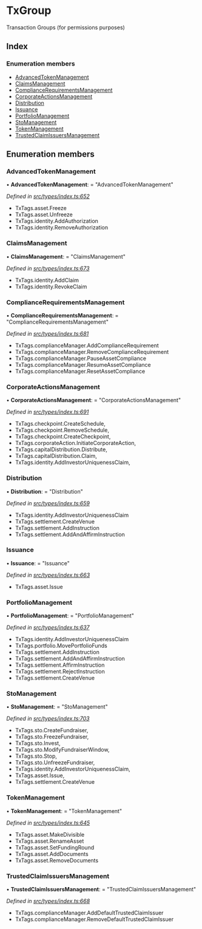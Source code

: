 # TxGroup

Transaction Groups \(for permissions purposes\)

## Index

### Enumeration members

* [AdvancedTokenManagement](txgroup.md#advancedtokenmanagement)
* [ClaimsManagement](txgroup.md#claimsmanagement)
* [ComplianceRequirementsManagement](txgroup.md#compliancerequirementsmanagement)
* [CorporateActionsManagement](txgroup.md#corporateactionsmanagement)
* [Distribution](txgroup.md#distribution)
* [Issuance](txgroup.md#issuance)
* [PortfolioManagement](txgroup.md#portfoliomanagement)
* [StoManagement](txgroup.md#stomanagement)
* [TokenManagement](txgroup.md#tokenmanagement)
* [TrustedClaimIssuersManagement](txgroup.md#trustedclaimissuersmanagement)

## Enumeration members

### AdvancedTokenManagement

• **AdvancedTokenManagement**: = "AdvancedTokenManagement"

_Defined in_ [_src/types/index.ts:652_](https://github.com/PolymathNetwork/polymesh-sdk/blob/23062de4/src/types/index.ts#L652)

* TxTags.asset.Freeze
* TxTags.asset.Unfreeze
* TxTags.identity.AddAuthorization
* TxTags.identity.RemoveAuthorization

### ClaimsManagement

• **ClaimsManagement**: = "ClaimsManagement"

_Defined in_ [_src/types/index.ts:673_](https://github.com/PolymathNetwork/polymesh-sdk/blob/23062de4/src/types/index.ts#L673)

* TxTags.identity.AddClaim
* TxTags.identity.RevokeClaim

### ComplianceRequirementsManagement

• **ComplianceRequirementsManagement**: = "ComplianceRequirementsManagement"

_Defined in_ [_src/types/index.ts:681_](https://github.com/PolymathNetwork/polymesh-sdk/blob/23062de4/src/types/index.ts#L681)

* TxTags.complianceManager.AddComplianceRequirement
* TxTags.complianceManager.RemoveComplianceRequirement
* TxTags.complianceManager.PauseAssetCompliance
* TxTags.complianceManager.ResumeAssetCompliance
* TxTags.complianceManager.ResetAssetCompliance

### CorporateActionsManagement

• **CorporateActionsManagement**: = "CorporateActionsManagement"

_Defined in_ [_src/types/index.ts:691_](https://github.com/PolymathNetwork/polymesh-sdk/blob/23062de4/src/types/index.ts#L691)

* TxTags.checkpoint.CreateSchedule,
* TxTags.checkpoint.RemoveSchedule,
* TxTags.checkpoint.CreateCheckpoint,
* TxTags.corporateAction.InitiateCorporateAction,
* TxTags.capitalDistribution.Distribute,
* TxTags.capitalDistribution.Claim,
* TxTags.identity.AddInvestorUniquenessClaim,

### Distribution

• **Distribution**: = "Distribution"

_Defined in_ [_src/types/index.ts:659_](https://github.com/PolymathNetwork/polymesh-sdk/blob/23062de4/src/types/index.ts#L659)

* TxTags.identity.AddInvestorUniquenessClaim
* TxTags.settlement.CreateVenue
* TxTags.settlement.AddInstruction
* TxTags.settlement.AddAndAffirmInstruction

### Issuance

• **Issuance**: = "Issuance"

_Defined in_ [_src/types/index.ts:663_](https://github.com/PolymathNetwork/polymesh-sdk/blob/23062de4/src/types/index.ts#L663)

* TxTags.asset.Issue

### PortfolioManagement

• **PortfolioManagement**: = "PortfolioManagement"

_Defined in_ [_src/types/index.ts:637_](https://github.com/PolymathNetwork/polymesh-sdk/blob/23062de4/src/types/index.ts#L637)

* TxTags.identity.AddInvestorUniquenessClaim
* TxTags.portfolio.MovePortfolioFunds
* TxTags.settlement.AddInstruction
* TxTags.settlement.AddAndAffirmInstruction
* TxTags.settlement.AffirmInstruction
* TxTags.settlement.RejectInstruction
* TxTags.settlement.CreateVenue

### StoManagement

• **StoManagement**: = "StoManagement"

_Defined in_ [_src/types/index.ts:703_](https://github.com/PolymathNetwork/polymesh-sdk/blob/23062de4/src/types/index.ts#L703)

* TxTags.sto.CreateFundraiser,
* TxTags.sto.FreezeFundraiser,
* TxTags.sto.Invest,
* TxTags.sto.ModifyFundraiserWindow,
* TxTags.sto.Stop,
* TxTags.sto.UnfreezeFundraiser,
* TxTags.identity.AddInvestorUniquenessClaim,
* TxTags.asset.Issue,
* TxTags.settlement.CreateVenue

### TokenManagement

• **TokenManagement**: = "TokenManagement"

_Defined in_ [_src/types/index.ts:645_](https://github.com/PolymathNetwork/polymesh-sdk/blob/23062de4/src/types/index.ts#L645)

* TxTags.asset.MakeDivisible
* TxTags.asset.RenameAsset
* TxTags.asset.SetFundingRound
* TxTags.asset.AddDocuments
* TxTags.asset.RemoveDocuments

### TrustedClaimIssuersManagement

• **TrustedClaimIssuersManagement**: = "TrustedClaimIssuersManagement"

_Defined in_ [_src/types/index.ts:668_](https://github.com/PolymathNetwork/polymesh-sdk/blob/23062de4/src/types/index.ts#L668)

* TxTags.complianceManager.AddDefaultTrustedClaimIssuer
* TxTags.complianceManager.RemoveDefaultTrustedClaimIssuer

